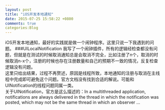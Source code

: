 ```yaml
---
layout: post
title: "iOS开发本地通知"
date: 2015-07-25 15:58:22 +0800
comments: true
categories:Blog 
---
```

iOS开发本地通知，最好的实践就是做一个闹钟程序。这里只说一下我遇到的问题。
###UILocalNotification
我写了一个闹钟插件，所有的逻辑经检查都没有问题，但就是在测试的时候取消通知总是会取消不完全，比如注册了n个，取消的时候取消n-x个，注册的时候也存在注册数量和自己的预期不一致的情况，反复检查逻辑没有问题。<br>
这里只给出结果，过程不再赘述，原因是线程所致，本地通知的注册与取消在主线程中完成即可避免这个问题。官方文档没有找到合适的解说。可能和UINotification的线程问题同属一类。<br>
关于UINotification，官方是这么描述的：In a multithreaded application, notifications are always delivered in the thread in which the notification was posted, which may not be the same thread in which an observer ...